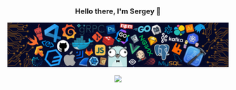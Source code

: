 <h3 align="center">Hello there, I'm Sergey 👋</h3>

![](https://github.com/Znichu/Znichu/blob/master/header_.png)

<p align="center">
<img align="center" src="https://github-readme-stats.vercel.app/api?username=Znichu&show_icons=true&line_height=21"/>
</p>
